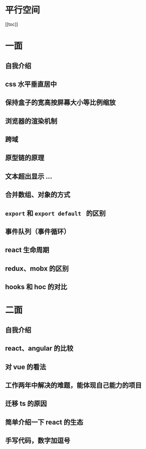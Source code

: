 # 平行空间
[[toc]]
# 一面

## 自我介绍

## css 水平垂直居中

## 保持盒子的宽高按屏幕大小等比例缩放

## 浏览器的渲染机制

## 跨域

## 原型链的原理

## 文本超出显示 ...

## 合并数组、对象的方式

## `export` 和 `export default ` 的区别

## 事件队列（事件循环）

## react 生命周期

## redux、mobx 的区别

## hooks 和 hoc 的对比



# 二面

## 自我介绍

## react、angular 的比较

## 对 vue 的看法

## 工作两年中解决的难题，能体现自己能力的项目

## 迁移 ts 的原因

## 简单介绍一下 react 的生态

## 手写代码，数字加逗号




